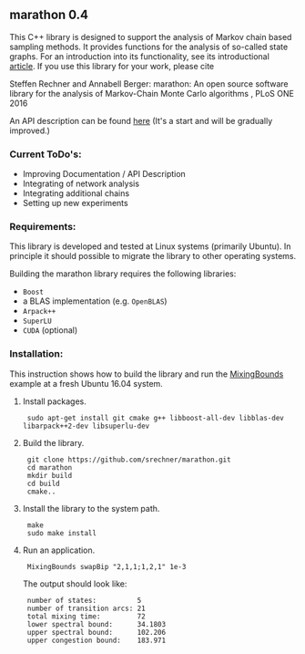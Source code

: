 ## marathon 0.4

This C++ library is designed to support the analysis of Markov chain based sampling methods. It provides functions for the analysis of so-called state graphs. For an introduction into its functionality, see its introductional [article](http://journals.plos.org/plosone/article?id=10.1371/journal.pone.0147935).
If you use this library for your work, please cite

Steffen Rechner and Annabell Berger:
marathon: An open source software library for the analysis of Markov-Chain Monte Carlo algorithms   , PLoS ONE 2016


An API description can be found [here](./doc/marathon.pdf) (It's a start and will be gradually improved.)

### Current ToDo's:
* Improving Documentation / API Description
* Integrating of network analysis
* Integrating additional chains
* Setting up new experiments

### Requirements:

This library is developed and tested at Linux systems (primarily Ubuntu). In principle it should possible to migrate the library to other operating systems.

Building the marathon library requires the following libraries:
 * `Boost` 
 * a BLAS implementation (e.g. `OpenBLAS`)
 * `Arpack++`
 * `SuperLU`
 * `CUDA` (optional)

### Installation:

This instruction shows how to build the library and run the [MixingBounds](./applications/MixingBounds/) example at a fresh Ubuntu 16.04 system.

1. Install packages.

        sudo apt-get install git cmake g++ libboost-all-dev libblas-dev libarpack++2-dev libsuperlu-dev

2. Build the library.

        git clone https://github.com/srechner/marathon.git
        cd marathon
        mkdir build
        cd build
        cmake..
        
3. Install the library to the system path.

        make
        sudo make install

4. Run an application.

        MixingBounds swapBip "2,1,1;1,2,1" 1e-3

   The output should look like:

        number of states:          5
        number of transition arcs: 21
        total mixing time:         72
        lower spectral bound:      34.1803
        upper spectral bound:      102.206
        upper congestion bound:    183.971


